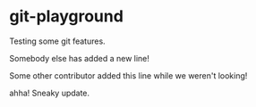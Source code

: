 # git-playground
Testing some git features.

Somebody else has added a new line!

Some other contributor added this line while we weren't looking!

ahha! Sneaky update.
